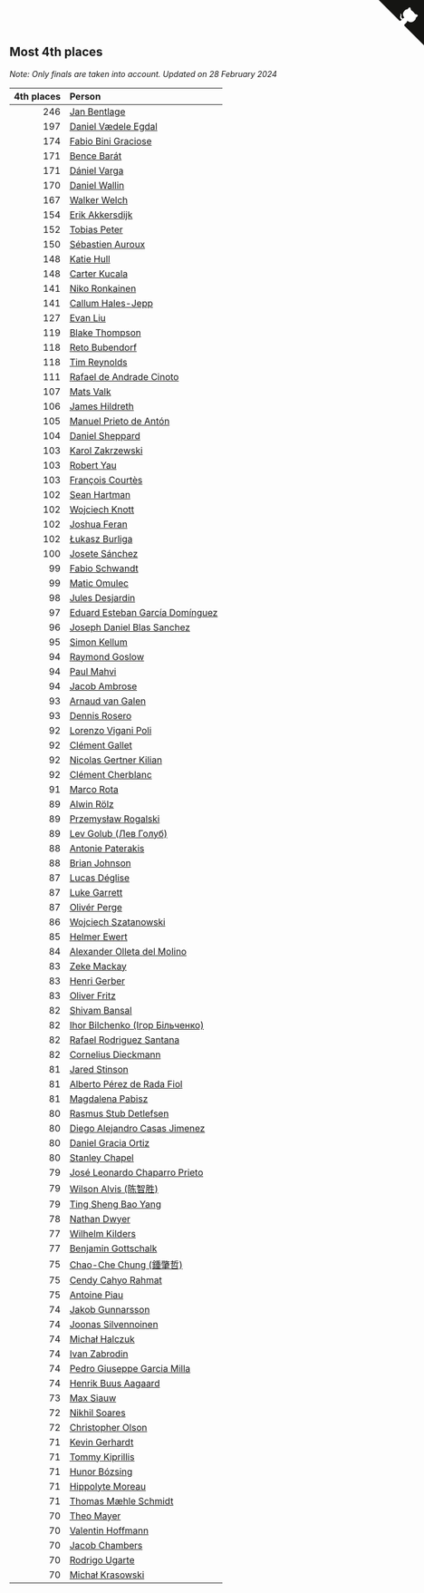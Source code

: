 ## Most 4th places

*Note: Only finals are taken into account.*
*Updated on 28 February 2024*

| 4th places | Person |
| ---: | :--- |
| 246 | [Jan Bentlage](https://www.worldcubeassociation.org/persons/2010BENT01) |
| 197 | [Daniel Vædele Egdal](https://www.worldcubeassociation.org/persons/2013EGDA01) |
| 174 | [Fabio Bini Graciose](https://www.worldcubeassociation.org/persons/2010GRAC02) |
| 171 | [Bence Barát](https://www.worldcubeassociation.org/persons/2008BARA01) |
| 171 | [Dániel Varga](https://www.worldcubeassociation.org/persons/2008VARG01) |
| 170 | [Daniel Wallin](https://www.worldcubeassociation.org/persons/2013WALL03) |
| 167 | [Walker Welch](https://www.worldcubeassociation.org/persons/2011WELC01) |
| 154 | [Erik Akkersdijk](https://www.worldcubeassociation.org/persons/2005AKKE01) |
| 152 | [Tobias Peter](https://www.worldcubeassociation.org/persons/2014PETE03) |
| 150 | [Sébastien Auroux](https://www.worldcubeassociation.org/persons/2008AURO01) |
| 148 | [Katie Hull](https://www.worldcubeassociation.org/persons/2010HULL01) |
| 148 | [Carter Kucala](https://www.worldcubeassociation.org/persons/2015KUCA01) |
| 141 | [Niko Ronkainen](https://www.worldcubeassociation.org/persons/2010RONK01) |
| 141 | [Callum Hales-Jepp](https://www.worldcubeassociation.org/persons/2012HALE01) |
| 127 | [Evan Liu](https://www.worldcubeassociation.org/persons/2009LIUE01) |
| 119 | [Blake Thompson](https://www.worldcubeassociation.org/persons/2010THOM03) |
| 118 | [Reto Bubendorf](https://www.worldcubeassociation.org/persons/2012BUBE01) |
| 118 | [Tim Reynolds](https://www.worldcubeassociation.org/persons/2005REYN01) |
| 111 | [Rafael de Andrade Cinoto](https://www.worldcubeassociation.org/persons/2007CINO01) |
| 107 | [Mats Valk](https://www.worldcubeassociation.org/persons/2007VALK01) |
| 106 | [James Hildreth](https://www.worldcubeassociation.org/persons/2009HILD01) |
| 105 | [Manuel Prieto de Antón](https://www.worldcubeassociation.org/persons/2015ANTO04) |
| 104 | [Daniel Sheppard](https://www.worldcubeassociation.org/persons/2009SHEP01) |
| 103 | [Karol Zakrzewski](https://www.worldcubeassociation.org/persons/2014ZAKR01) |
| 103 | [Robert Yau](https://www.worldcubeassociation.org/persons/2009YAUR01) |
| 103 | [François Courtès](https://www.worldcubeassociation.org/persons/2008COUR01) |
| 102 | [Sean Hartman](https://www.worldcubeassociation.org/persons/2016HART02) |
| 102 | [Wojciech Knott](https://www.worldcubeassociation.org/persons/2011KNOT01) |
| 102 | [Joshua Feran](https://www.worldcubeassociation.org/persons/2011FERA01) |
| 102 | [Łukasz Burliga](https://www.worldcubeassociation.org/persons/2013BURL01) |
| 100 | [Josete Sánchez](https://www.worldcubeassociation.org/persons/2015SANC18) |
| 99 | [Fabio Schwandt](https://www.worldcubeassociation.org/persons/2014SCHW02) |
| 99 | [Matic Omulec](https://www.worldcubeassociation.org/persons/2010OMUL02) |
| 98 | [Jules Desjardin](https://www.worldcubeassociation.org/persons/2010DESJ01) |
| 97 | [Eduard Esteban García Domínguez](https://www.worldcubeassociation.org/persons/2011EDUA01) |
| 96 | [Joseph Daniel Blas Sanchez](https://www.worldcubeassociation.org/persons/2016SANC08) |
| 95 | [Simon Kellum](https://www.worldcubeassociation.org/persons/2016KELL12) |
| 94 | [Raymond Goslow](https://www.worldcubeassociation.org/persons/2014GOSL01) |
| 94 | [Paul Mahvi](https://www.worldcubeassociation.org/persons/2012MAHV01) |
| 94 | [Jacob Ambrose](https://www.worldcubeassociation.org/persons/2010AMBR01) |
| 93 | [Arnaud van Galen](https://www.worldcubeassociation.org/persons/2006GALE01) |
| 93 | [Dennis Rosero](https://www.worldcubeassociation.org/persons/2010ROSE03) |
| 92 | [Lorenzo Vigani Poli](https://www.worldcubeassociation.org/persons/2007POLI01) |
| 92 | [Clément Gallet](https://www.worldcubeassociation.org/persons/2004GALL02) |
| 92 | [Nicolas Gertner Kilian](https://www.worldcubeassociation.org/persons/2013GERT01) |
| 92 | [Clément Cherblanc](https://www.worldcubeassociation.org/persons/2014CHER05) |
| 91 | [Marco Rota](https://www.worldcubeassociation.org/persons/2009ROTA01) |
| 89 | [Alwin Rölz](https://www.worldcubeassociation.org/persons/2016ROLZ01) |
| 89 | [Przemysław Rogalski](https://www.worldcubeassociation.org/persons/2013ROGA02) |
| 89 | [Lev Golub (Лев Голуб)](https://www.worldcubeassociation.org/persons/2014HOLU01) |
| 88 | [Antonie Paterakis](https://www.worldcubeassociation.org/persons/2012PATE01) |
| 88 | [Brian Johnson](https://www.worldcubeassociation.org/persons/2013JOHN10) |
| 87 | [Lucas Déglise](https://www.worldcubeassociation.org/persons/2015DEGL01) |
| 87 | [Luke Garrett](https://www.worldcubeassociation.org/persons/2017GARR05) |
| 87 | [Olivér Perge](https://www.worldcubeassociation.org/persons/2007PERG01) |
| 86 | [Wojciech Szatanowski](https://www.worldcubeassociation.org/persons/2011SZAT01) |
| 85 | [Helmer Ewert](https://www.worldcubeassociation.org/persons/2015EWER01) |
| 84 | [Alexander Olleta del Molino](https://www.worldcubeassociation.org/persons/2008OLLE01) |
| 83 | [Zeke Mackay](https://www.worldcubeassociation.org/persons/2015MACK06) |
| 83 | [Henri Gerber](https://www.worldcubeassociation.org/persons/2014GERB01) |
| 83 | [Oliver Fritz](https://www.worldcubeassociation.org/persons/2014FRIT02) |
| 82 | [Shivam Bansal](https://www.worldcubeassociation.org/persons/2011BANS02) |
| 82 | [Ihor Bilchenko (Ігор Більченко)](https://www.worldcubeassociation.org/persons/2011BILC01) |
| 82 | [Rafael Rodriguez Santana](https://www.worldcubeassociation.org/persons/2012SANT12) |
| 82 | [Cornelius Dieckmann](https://www.worldcubeassociation.org/persons/2009DIEC01) |
| 81 | [Jared Stinson](https://www.worldcubeassociation.org/persons/2014STIN01) |
| 81 | [Alberto Pérez de Rada Fiol](https://www.worldcubeassociation.org/persons/2011FIOL01) |
| 81 | [Magdalena Pabisz](https://www.worldcubeassociation.org/persons/2017PABI01) |
| 80 | [Rasmus Stub Detlefsen](https://www.worldcubeassociation.org/persons/2014DETL01) |
| 80 | [Diego Alejandro Casas Jimenez](https://www.worldcubeassociation.org/persons/2014JIME05) |
| 80 | [Daniel Gracia Ortiz](https://www.worldcubeassociation.org/persons/2009ORTI01) |
| 80 | [Stanley Chapel](https://www.worldcubeassociation.org/persons/2016CHAP04) |
| 79 | [José Leonardo Chaparro Prieto](https://www.worldcubeassociation.org/persons/2011CHAP01) |
| 79 | [Wilson Alvis (陈智胜)](https://www.worldcubeassociation.org/persons/2011ALVI01) |
| 79 | [Ting Sheng Bao Yang](https://www.worldcubeassociation.org/persons/2008BAOY01) |
| 78 | [Nathan Dwyer](https://www.worldcubeassociation.org/persons/2011DWYE02) |
| 77 | [Wilhelm Kilders](https://www.worldcubeassociation.org/persons/2010KILD02) |
| 77 | [Benjamin Gottschalk](https://www.worldcubeassociation.org/persons/2016GOTT01) |
| 75 | [Chao-Che Chung (鍾肇哲)](https://www.worldcubeassociation.org/persons/2012CHON03) |
| 75 | [Cendy Cahyo Rahmat](https://www.worldcubeassociation.org/persons/2010RAHM02) |
| 75 | [Antoine Piau](https://www.worldcubeassociation.org/persons/2008PIAU01) |
| 74 | [Jakob Gunnarsson](https://www.worldcubeassociation.org/persons/2015GUNN01) |
| 74 | [Joonas Silvennoinen](https://www.worldcubeassociation.org/persons/2016SILV07) |
| 74 | [Michał Halczuk](https://www.worldcubeassociation.org/persons/2006HALC01) |
| 74 | [Ivan Zabrodin](https://www.worldcubeassociation.org/persons/2012ZABR01) |
| 74 | [Pedro Giuseppe Garcia Milla](https://www.worldcubeassociation.org/persons/2016MILL07) |
| 74 | [Henrik Buus Aagaard](https://www.worldcubeassociation.org/persons/2006BUUS01) |
| 73 | [Max Siauw](https://www.worldcubeassociation.org/persons/2017SIAU02) |
| 72 | [Nikhil Soares](https://www.worldcubeassociation.org/persons/2015SOAR01) |
| 72 | [Christopher Olson](https://www.worldcubeassociation.org/persons/2009OLSO01) |
| 71 | [Kevin Gerhardt](https://www.worldcubeassociation.org/persons/2013GERH01) |
| 71 | [Tommy Kiprillis](https://www.worldcubeassociation.org/persons/2014KIPR01) |
| 71 | [Hunor Bózsing](https://www.worldcubeassociation.org/persons/2009BOZS01) |
| 71 | [Hippolyte Moreau](https://www.worldcubeassociation.org/persons/2008MORE02) |
| 71 | [Thomas Mæhle Schmidt](https://www.worldcubeassociation.org/persons/2013SCHM02) |
| 70 | [Theo Mayer](https://www.worldcubeassociation.org/persons/2012MAYE01) |
| 70 | [Valentin Hoffmann](https://www.worldcubeassociation.org/persons/2011HOFF02) |
| 70 | [Jacob Chambers](https://www.worldcubeassociation.org/persons/2017CHAM09) |
| 70 | [Rodrigo Ugarte](https://www.worldcubeassociation.org/persons/2015UGAR01) |
| 70 | [Michał Krasowski](https://www.worldcubeassociation.org/persons/2013KRAS02) |


<a href="https://github.com/jonatanklosko/wca_statistics" class="github-corner" aria-label="View source on Github"><svg width="80" height="80" viewBox="0 0 250 250" style="fill:#151513; color:#fff; position: absolute; top: 0; border: 0; right: 0;" aria-hidden="true"><path d="M0,0 L115,115 L130,115 L142,142 L250,250 L250,0 Z"></path><path d="M128.3,109.0 C113.8,99.7 119.0,89.6 119.0,89.6 C122.0,82.7 120.5,78.6 120.5,78.6 C119.2,72.0 123.4,76.3 123.4,76.3 C127.3,80.9 125.5,87.3 125.5,87.3 C122.9,97.6 130.6,101.9 134.4,103.2" fill="currentColor" style="transform-origin: 130px 106px;" class="octo-arm"></path><path d="M115.0,115.0 C114.9,115.1 118.7,116.5 119.8,115.4 L133.7,101.6 C136.9,99.2 139.9,98.4 142.2,98.6 C133.8,88.0 127.5,74.4 143.8,58.0 C148.5,53.4 154.0,51.2 159.7,51.0 C160.3,49.4 163.2,43.6 171.4,40.1 C171.4,40.1 176.1,42.5 178.8,56.2 C183.1,58.6 187.2,61.8 190.9,65.4 C194.5,69.0 197.7,73.2 200.1,77.6 C213.8,80.2 216.3,84.9 216.3,84.9 C212.7,93.1 206.9,96.0 205.4,96.6 C205.1,102.4 203.0,107.8 198.3,112.5 C181.9,128.9 168.3,122.5 157.7,114.1 C157.9,116.9 156.7,120.9 152.7,124.9 L141.0,136.5 C139.8,137.7 141.6,141.9 141.8,141.8 Z" fill="currentColor" class="octo-body"></path></svg></a><style>.github-corner:hover .octo-arm{animation:octocat-wave 560ms ease-in-out}@keyframes octocat-wave{0%,100%{transform:rotate(0)}20%,60%{transform:rotate(-25deg)}40%,80%{transform:rotate(10deg)}}@media (max-width:500px){.github-corner:hover .octo-arm{animation:none}.github-corner .octo-arm{animation:octocat-wave 560ms ease-in-out}}</style>
